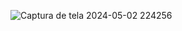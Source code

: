 ![Captura de tela 2024-05-02 224256](https://github.com/WalliDias/AluraPlay/assets/159958122/b5cc99a5-16ed-4394-8177-91a796ee41dc)

